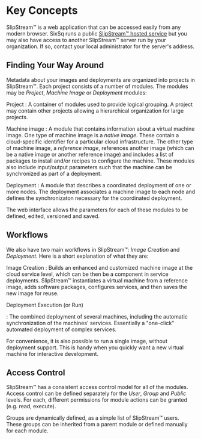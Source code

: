 # Key Concepts

SlipStream™ is a web application that can be accessed easily from any
modern browser.  SixSq runs a public [SlipStream™ hosted
service](https://slipstream.sixsq.com/) but you may also have access
to another SlipStream™ server run by your organization.  If so,
contact your local administrator for the server's address.

## Finding Your Way Around

Metadata about your images and deployments are organized into projects
in SlipStream™. Each project consists of a number of modules. The
modules may be _Project_, _Machine Image_ or _Deployment_ modules:

Project
:   A container of modules used to provide logical grouping. A project
    may contain other projects allowing a hierarchical organization for
    large projects.

Machine image
:   A module that contains information about a virtual machine image.
    One type of machine image is a _native image_.  These contain a
    cloud-specific identifier for a particular cloud
    infrastructure. The other type of machine image, a _reference
    image_, references another image (which can be a native image or
    another reference image) and includes a list of packages to
    install and/or recipes to configure the machine.  These modules
    also include input/output parameters such that the machine can be
    synchronized as part of a deployment.

Deployment
:   A module that describes a coordinated deployment of one or more
    nodes.  The deployment associates a machine image to each node and
    defines the synchronizaton necessary for the coordinated
    deployment.

The web interface allows the parameters for each of these modules to be
defined, edited, versioned and saved.

## Workflows

We also have two main workflows in SlipStream™: *Image Creation* and
*Deployment*. Here is a short explanation of what they are:

Image Creation
:   Builds an enhanced and customized machine image at the cloud
    service level, which can be then be a component in service
    deployments. SlipStream™ instantiates a virtual machine from a
    reference image, adds software packages, configures services, and
    then saves the new image for reuse.

Deployment Execution (or Run)

:   The combined deployment of several machines, including the
    automatic synchronization of the machines' services.  Essentially
    a "one-click" automated deployment of complex services.

For convenience, it is also possible to run a single image, without
deployment support.  This is handy when you quickly want a new virtual
machine for interactive development.

## Access Control

SlipStream™ has a consistent access control model for all of the
modules.  Access control can be defined separately for the *User*,
*Group* and *Public* levels.  For each, different permissions for
module actions can be granted (e.g. read, execute).

Groups are dynamically defined, as a simple list of SlipStream™ users.
These groups can be inherited from a parent module or defined manually
for each module.
